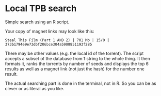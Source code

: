 # Local TPB search

Simple search using an R script. 

Your copy of magnet links may look like this:

    Steal This Film (Part 1 AND 2) | 701 Mb | 15/0 | 373b1794e9e73dbf206bce304a5900851193f285
    
There may be other values (e.g. the local id of the torrent). The script accepts a subset of the database from 1 string to the whole thing. It then formats it, ranks the torrents by number of seeds and displays the top 6 results as well as a magnet link (not just the hash) for the number one result.

The actual searching part is done in the terminal, not in R. So you can be as clever or as literal as you like.